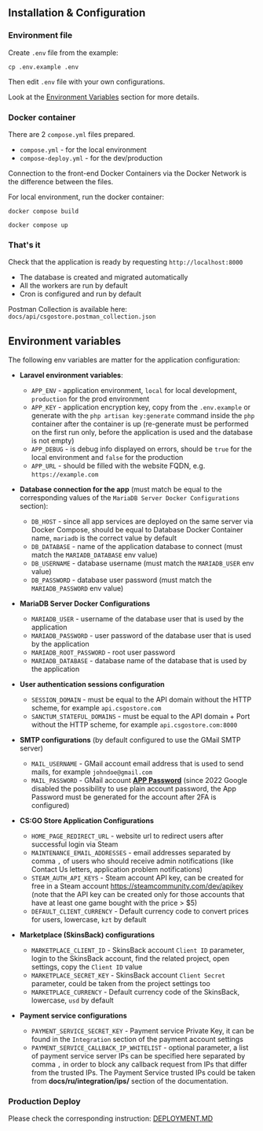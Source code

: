 ## Installation & Configuration

### Environment file

Create `.env` file from the example:
```shell
cp .env.example .env
```

Then edit `.env` file with your own configurations.

Look at the [Environment Variables](#environment-variables) section for more details.

### Docker container

There are 2 `compose.yml` files prepared.
- `compose.yml` - for the local environment
- `compose-deploy.yml` - for the dev/production

Connection to the front-end Docker Containers via the Docker Network is the difference between the files.

For local environment, run the docker container:
```shell
docker compose build
```
```shell
docker compose up
```

### That's it
Check that the application is ready by requesting `http://localhost:8000`
- The database is created and migrated automatically
- All the workers are run by default
- Cron is configured and run by default

Postman Collection is available here: `docs/api/csgostore.postman_collection.json`

## Environment variables

The following env variables are matter for the application configuration:
- **Laravel environment variables**:
    - `APP_ENV` - application environment, `local` for local development, `production` for the prod environment
    - `APP_KEY` - application encryption key, copy from the `.env.example` or generate with the `php artisan key:generate`
      command inside the `php` container after the container is up (re-generate must be performed on the first run only,
      before the application is used and the database is not empty)
    - `APP_DEBUG` - is debug info displayed on errors, should be `true` for the local environment and `false` for the production
    - `APP_URL` - should be filled with the website FQDN, e.g. `https://example.com`


- **Database connection for the app** (must match be equal to the corresponding values of the `MariaDB Server Docker Configurations` section):
    - `DB_HOST` - since all app services are deployed on the same server via Docker Compose,
      should be equal to Database Docker Container name, `mariadb` is the correct value by default
    - `DB_DATABASE` - name of the application database to connect (must match the `MARIADB_DATABASE` env value)
    - `DB_USERNAME` - database username (must match the `MARIADB_USER` env value)
    - `DB_PASSWORD` - database user password (must match the `MARIADB_PASSWORD` env value)


- **MariaDB Server Docker Configurations**
    - `MARIADB_USER` - username of the database user that is used by the application
    - `MARIADB_PASSWORD` - user password of the database user that is used by the application
    - `MARIADB_ROOT_PASSWORD` - root user password
    - `MARIADB_DATABASE` - database name of the database that is used by the application


- **User authentication sessions configuration**
    - `SESSION_DOMAIN` - must be equal to the API domain without the HTTP scheme, for example `api.csgostore.com`
    - `SANCTUM_STATEFUL_DOMAINS` - must be equal to the API domain + Port without the HTTP scheme, for example `api.csgostore.com:8000`

- **SMTP configurations** (by default configured to use the GMail SMTP server)
    - `MAIL_USERNAME` - GMail account email address that is used to send mails, for example `johndoe@gmail.com`
    - `MAIL_PASSWORD` - GMail account [**APP Password**](https://support.google.com/mail/answer/185833?hl=en)
      (since 2022 Google disabled the possibility to use plain account password,
      the App Password must be generated for the account after 2FA is configured)


- **CS:GO Store Application Configurations**
    - `HOME_PAGE_REDIRECT_URL` - website url to redirect users after successful login via Steam
    - `MAINTENANCE_EMAIL_ADDRESSES` - email addresses separated by comma `,` of users who should receive admin notifications
      (like Contact Us letters, application problem notifications)
    - `STEAM_AUTH_API_KEYS` - Steam account API key, can be created for free in a Steam account https://steamcommunity.com/dev/apikey
      (note that the API key can be created only for those accounts that have at least one game bought with the price > $5)
    - `DEFAULT_CLIENT_CURRENCY` - Default currency code to convert prices for users, lowercase, `kzt` by default


- **Marketplace (SkinsBack) configurations**
    - `MARKETPLACE_CLIENT_ID` - SkinsBack account `Client ID` parameter, login to the SkinsBack account, find the related
      project, open settings, copy the `Client ID` value
    - `MARKETPLACE_SECRET_KEY` - SkinsBack account `Client Secret` parameter, could be taken from the project settings too
    - `MARKETPLACE_CURRENCY` - Default currency code of the SkinsBack, lowercase, `usd` by default


- **Payment service configurations**
    - `PAYMENT_SERVICE_SECRET_KEY` - Payment service Private Key, it can be found in the `Integration` section of the payment
      account settings
    - `PAYMENT_SERVICE_CALLBACK_IP_WHITELIST` - optional parameter, a list of payment service server IPs can be specified here
      separated by comma `,` in order to block any callback request from IPs that differ from the trusted IPs.
      The Payment Service trusted IPs could be taken from **docs/ru/integration/ips/** section of the documentation.

### Production Deploy
Please check the corresponding instruction: [DEPLOYMENT.MD](./DEPLOYMENT.MD)

